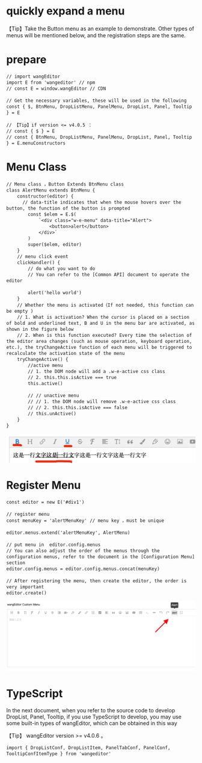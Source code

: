 # quickly expand a menu

【Tip】Take the Button menu as an example to demonstrate. Other types of menus will be mentioned below, and the registration steps are the same.

# prepare

```
// import wangEditor
import E from 'wangeditor' // npm 
// const E = window.wangEditor // CDN

// Get the necessary variables, these will be used in the following
const { $, BtnMenu, DropListMenu, PanelMenu, DropList, Panel, Tooltip } = E

// 【Tip】if version <= v4.0.5 ：
// const { $ } = E
// const { BtnMenu, DropListMenu, PanelMenu, DropList, Panel, Tooltip } = E.menuConstructors
```

# Menu Class

```
// Menu class ，Button Extends BtnMenu class
class AlertMenu extends BtnMenu {
    constructor(editor) {
      // data-title indicates that when the mouse hovers over the button, the function of the button is prompted
        const $elem = E.$(
            `<div class="w-e-menu" data-title="Alert">
                <button>alert</button>
            </div>`
        )
        super($elem, editor)
    }
    // menu click event
    clickHandler() {
        // do what you want to do 
        // You can refer to the [Common API] document to operate the editor

        alert('hello world')
    }
    // Whether the menu is activated（If not needed, this function can be empty )
    // 1. What is activation? When the cursor is placed on a section of bold and underlined text, B and U in the menu bar are activated, as shown in the figure below
    // 2. When is this function executed? Every time the selection of the editor area changes (such as mouse operation, keyboard operation, etc.), the tryChangeActive function of each menu will be triggered to recalculate the activation state of the menu
    tryChangeActive() {
        //active menu
        // 1. the DOM node will add a .w-e-active css class
        // 2. this.this.isActive === true
        this.active()

        // // unactive menu 
        // // 1. the DOM node will remove .w-e-active css class
        // // 2. this.this.isActive === false
        // this.unActive()
    }
}
```

![menu-active.png](../../images/menu-active.png)

# Register Menu

```
const editor = new E('#div1')

// register menu 
const menuKey = 'alertMenuKey' // menu key ，must be unique

editor.menus.extend('alertMenuKey', AlertMenu)

// put menu in  editor.config.menus 
// You can also adjust the order of the menus through the configuration menus, refer to the document in the [Configuration Menu] section
editor.config.menus = editor.config.menus.concat(menuKey)

// After registering the menu, then create the editor, the order is very important
editor.create()

```
![custom-button-menu.png](../../images/custom-button-menu.png)

# TypeScript 

In the next document, when you refer to the source code to develop  DropList, Panel, Tooltip, if you use TypeScript to develop, you may use some built-in types of wangEditor, which can be obtained in this way

【Tip】 wangEditor version >= v4.0.6 。

```
import { DropListConf, DropListItem, PanelTabConf, PanelConf, TooltipConfItemType } from 'wangeditor'
```